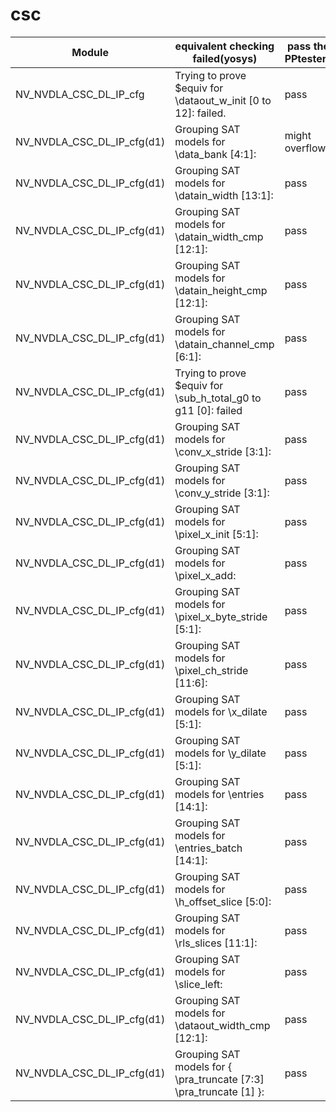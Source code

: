 csc
================



| Module | equivalent checking failed(yosys) | pass the PPtester? |
| ------ | ----------- | -------------------|
| NV_NVDLA_CSC_DL_IP_cfg   | Trying to prove $equiv for \dataout_w_init [0 to 12]: failed. | pass |
| NV_NVDLA_CSC_DL_IP_cfg(d1) |  Grouping SAT models for \data_bank [4:1]:  |might overflow|
| NV_NVDLA_CSC_DL_IP_cfg(d1)    |    Grouping SAT models for \datain_width [13:1]: |pass|
| NV_NVDLA_CSC_DL_IP_cfg(d1)    |    Grouping SAT models for \datain_width_cmp [12:1]: |pass|
| NV_NVDLA_CSC_DL_IP_cfg(d1)    |    Grouping SAT models for \datain_height_cmp [12:1]: |pass|
| NV_NVDLA_CSC_DL_IP_cfg(d1)    |    Grouping SAT models for \datain_channel_cmp [6:1]: |pass|
| NV_NVDLA_CSC_DL_IP_cfg(d1)    |    Trying to prove $equiv for \sub_h_total_g0 to g11 [0]: failed|pass|
| NV_NVDLA_CSC_DL_IP_cfg(d1)    |    Grouping SAT models for \conv_x_stride [3:1]:|pass|
| NV_NVDLA_CSC_DL_IP_cfg(d1)    |     Grouping SAT models for \conv_y_stride [3:1]:|pass|
| NV_NVDLA_CSC_DL_IP_cfg(d1)    |     Grouping SAT models for \pixel_x_init [5:1]:|pass|
| NV_NVDLA_CSC_DL_IP_cfg(d1)    |     Grouping SAT models for \pixel_x_add:|pass|
| NV_NVDLA_CSC_DL_IP_cfg(d1)    |      Grouping SAT models for \pixel_x_byte_stride [5:1]:|pass|
| NV_NVDLA_CSC_DL_IP_cfg(d1)    |       Grouping SAT models for \pixel_ch_stride [11:6]:|pass|
| NV_NVDLA_CSC_DL_IP_cfg(d1)    |        Grouping SAT models for \x_dilate [5:1]:|pass|
| NV_NVDLA_CSC_DL_IP_cfg(d1)    |        Grouping SAT models for \y_dilate [5:1]:|pass|
| NV_NVDLA_CSC_DL_IP_cfg(d1)    |         Grouping SAT models for \entries [14:1]:|pass|
| NV_NVDLA_CSC_DL_IP_cfg(d1)    |         Grouping SAT models for \entries_batch [14:1]:|pass|
| NV_NVDLA_CSC_DL_IP_cfg(d1)    |       Grouping SAT models for \h_offset_slice [5:0]:|pass|
| NV_NVDLA_CSC_DL_IP_cfg(d1)    |       Grouping SAT models for \rls_slices [11:1]:|pass|
| NV_NVDLA_CSC_DL_IP_cfg(d1)    |       Grouping SAT models for \slice_left:|pass|
| NV_NVDLA_CSC_DL_IP_cfg(d1)    |        Grouping SAT models for \dataout_width_cmp [12:1]:|pass|
| NV_NVDLA_CSC_DL_IP_cfg(d1)    |       Grouping SAT models for { \pra_truncate [7:3] \pra_truncate [1] }:|pass|

